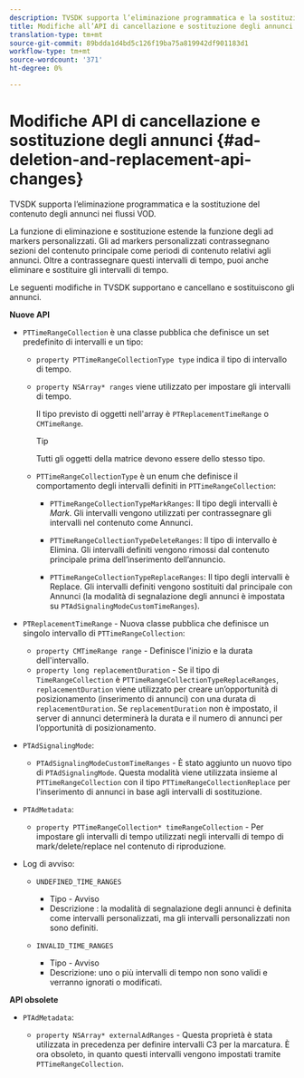 ```yaml
---
description: TVSDK supporta l’eliminazione programmatica e la sostituzione del contenuto degli annunci nei flussi VOD.
title: Modifiche all’API di cancellazione e sostituzione degli annunci
translation-type: tm+mt
source-git-commit: 89bdda1d4bd5c126f19ba75a819942df901183d1
workflow-type: tm+mt
source-wordcount: '371'
ht-degree: 0%

---
```



# Modifiche API di cancellazione e sostituzione degli annunci {#ad-deletion-and-replacement-api-changes}

TVSDK supporta l’eliminazione programmatica e la sostituzione del contenuto degli annunci nei flussi VOD.

La funzione di eliminazione e sostituzione estende la funzione degli ad markers personalizzati. Gli ad markers personalizzati contrassegnano sezioni del contenuto principale come periodi di contenuto relativi agli annunci. Oltre a contrassegnare questi intervalli di tempo, puoi anche eliminare e sostituire gli intervalli di tempo.

<!--<a id="section_7A90BFE99F1A4D908D6DDB0B49FA1199"></a>-->

Le seguenti modifiche in TVSDK supportano e cancellano e sostituiscono gli annunci.

**Nuove API**

* `PTTimeRangeCollection` è una classe pubblica che definisce un set predefinito di intervalli e un tipo:

   * `property PTTimeRangeCollectionType type` indica il tipo di intervallo di tempo.
   * `property NSArray* ranges` viene utilizzato per impostare gli intervalli di tempo.

      Il tipo previsto di oggetti nell&#39;array è `PTReplacementTimeRange` o `CMTimeRange`.

      >[!TIP]
      >
      >Tutti gli oggetti della matrice devono essere dello stesso tipo.

   * `PTTimeRangeCollectionType` è un enum che definisce il comportamento degli intervalli definiti in  `PTTimeRangeCollection`:

      * `PTTimeRangeCollectionTypeMarkRanges`: Il tipo degli intervalli è  *Mark*. Gli intervalli vengono utilizzati per contrassegnare gli intervalli nel contenuto come Annunci.

      * `PTTimeRangeCollectionTypeDeleteRanges`: Il tipo di intervallo è Elimina. Gli intervalli definiti vengono rimossi dal contenuto principale prima dell’inserimento dell’annuncio.
      * `PTTimeRangeCollectionTypeReplaceRanges`: Il tipo degli intervalli è Replace. Gli intervalli definiti vengono sostituiti dal principale con Annunci (la modalità di segnalazione degli annunci è impostata su `PTAdSignalingModeCustomTimeRanges`).

* `PTReplacementTimeRange` - Nuova classe pubblica che definisce un singolo intervallo di  `PTTimeRangeCollection`:

   * `property CMTimeRange range` - Definisce l&#39;inizio e la durata dell&#39;intervallo.
   * `property long replacementDuration` - Se il tipo di  `TimeRangeCollection` è  `PTTimeRangeCollectionTypeReplaceRanges`,  `replacementDuration` viene utilizzato per creare un’opportunità di posizionamento (inserimento di annunci) con una durata di  `replacementDuration`. Se `replacementDuration` non è impostato, il server di annunci determinerà la durata e il numero di annunci per l’opportunità di posizionamento.

* `PTAdSignalingMode`:

   * `PTAdSignalingModeCustomTimeRanges` - È stato aggiunto un nuovo tipo di  `PTAdSignalingMode`. Questa modalità viene utilizzata insieme al `PTTimeRangeCollection` con il tipo `PTTimeRangeCollectionReplace` per l’inserimento di annunci in base agli intervalli di sostituzione.

* `PTAdMetadata`:

   * `property PTTimeRangeCollection* timeRangeCollection` - Per impostare gli intervalli di tempo utilizzati negli intervalli di tempo di mark/delete/replace nel contenuto di riproduzione.

* Log di avviso:

   * `UNDEFINED_TIME_RANGES`

      * Tipo - Avviso
      * Descrizione : la modalità di segnalazione degli annunci è definita come intervalli personalizzati, ma gli intervalli personalizzati non sono definiti.
   * `INVALID_TIME_RANGES`

      * Tipo - Avviso
      * Descrizione: uno o più intervalli di tempo non sono validi e verranno ignorati o modificati.


**API obsolete**

* `PTAdMetadata`:

   * `property NSArray* externalAdRanges` - Questa proprietà è stata utilizzata in precedenza per definire intervalli C3 per la marcatura. È ora obsoleto, in quanto questi intervalli vengono impostati tramite `PTTimeRangeCollection`.